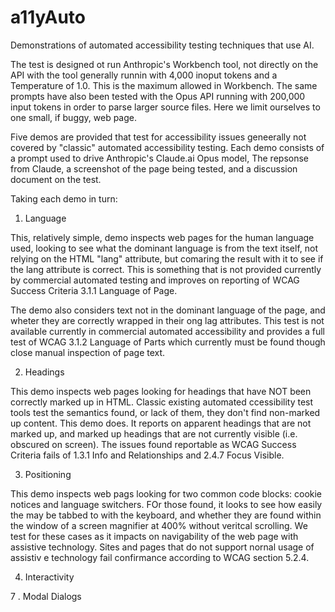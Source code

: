 # a11yAuto
Demonstrations of automated accessibility testing techniques that use AI.

The test is designed ot run Anthropic's Workbench tool, not directly
on the API with the tool generally runnin with 4,000 inoput tokens and
a Temperature of 1.0. This is the maximum allowed in Workbench. The
same prompts have also been tested with the Opus API running with 
200,000 input tokens in order to parse larger source files. Here we
limit ourselves to one small, if buggy, web page.

Five demos are provided that test for accessibility issues geneerally 
not covered by "classic" automated accessibility testing. Each demo
consists of a prompt used to drive Anthropic's Claude.ai Opus model,
The repsonse from Claude, a screenshot of the page being tested, and
a discussion document on the test.

Taking each demo in turn:

1. Language

This, relatively simple, demo inspects web pages for the human language used, looking to see what the dominant language is from the text itself, not relying on the HTML "lang" attribute, but comaring the result with it to see if the lang attribute is correct. This is something that is not provided currently by commercial automated testing and improves on reporting of WCAG Success Criteria 3.1.1 Language of Page.

The demo also considers text not in the dominant language of the page, and wheter they are correctly wrapped in their ong lag attributes. This test is not available currently in commercial automated accessibility and provides a full test of WCAG 3.1.2 Language of Parts which currently must be found though close manual inspection of page text.

2. Headings

This demo inspects web pages looking for headings that have NOT been correctly marked up in HTML. Classic existing automated ccessibility test tools test the semantics found, or lack of them, they don't find non-marked up content. This demo does. It reports on apparent headings that are not marked up, and marked up headings that are not currently visible (i.e. obscured on screen). The issues found reportable as WCAG Success Criteria fails of 1.3.1 Info and Relationships and 2.4.7 Focus Visible.

3. Positioning

This demo inspects web pags looking for two common code blocks: cookie notices and language switchers. FOr those found, it looks to see how easily the may be tabbed to with the keyboard, and whether they are found within the window of a screen magnifier at 400% without veritcal scrolling. We test for these cases as it impacts on navigability of the web page with assistive technology. Sites and pages that do not support nornal usage of assistiv e technology fail confirmance according to WCAG section 5.2.4.

4. Interactivity


7
. Modal Dialogs


